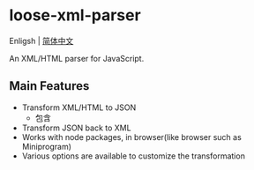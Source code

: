 # loose-xml-parser

Enligsh | [简体中文](./README.zh-CN.md)

An XML/HTML parser for JavaScript.

## Main Features

-   Transform XML/HTML to JSON
    -   包含
-   Transform JSON back to XML
-   Works with node packages, in browser(like browser such as Miniprogram)
-   Various options are available to customize the transformation
